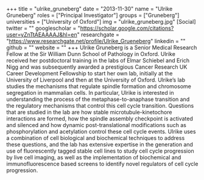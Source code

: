 +++
title = "ulrike_gruneberg"
date = "2013-11-30"
name = "Ulrike Gruneberg"
roles = ["Principal Investigator"]
groups = ["Gruneberg"]
universities = ["University of Oxford"]
img = "ulrike_gruneberg.jpg"
[Social]
  twitter = ""
  googlescholar = "https://scholar.google.com/citations?user=yZnTtAEAAAAJ&hl=en"
  researchgate = "https://www.researchgate.net/profile/Ulrike_Grueneberg"
  linkedin = ""
  github = ""
  website = ""
+++
Ulrike Gruneberg is a Senior Medical Research Fellow at the Sir William Dunn School of Pathology in Oxford. Ulrike received her postdoctoral training in the labs of Elmar Schiebel and Erich Nigg and was subsequently awarded a prestigious Cancer Research UK Career Development Fellowship to start her own lab, initially at the University of Liverpool and then at the University of Oxford. Ulrike’s lab studies the mechanisms that regulate spindle formation and chromosome segregation in mammalian cells. In particular, Ulrike is interested in understanding the process of the metaphase-to-anaphase transition and the regulatory mechanisms that control this cell cycle transition. Questions that are studied in the lab are how stable microtubule-kinetochore interactions are formed, how the spindle assembly checkpoint is activated and silenced and how dynamic post-translational modifications such as phosphorylation and acetylation control these cell cycle events. Ulrike uses a combination of cell biological and biochemical techniques to address these questions, and the lab has extensive expertise in the generation and use of fluorescently tagged stable cell lines to study cell cycle progression by live cell imaging, as well as the implementation of biochemical and immunofluorescence based screens to identify novel regulators of cell cycle progression.
